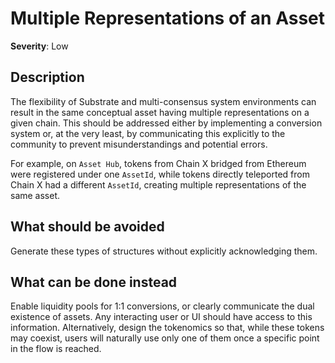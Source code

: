 # Multiple Representations of an Asset

**Severity**: Low

## Description

The flexibility of Substrate and multi-consensus system environments can result in the same conceptual asset having
multiple representations on a given chain. This should be addressed either by implementing a conversion system or, at
the very least, by communicating this explicitly to the community to prevent misunderstandings and potential errors.

For example, on `Asset Hub`, tokens from Chain X bridged from Ethereum were registered under one `AssetId`, while tokens
directly teleported from Chain X had a different `AssetId`, creating multiple representations of the same asset.

## What should be avoided

Generate these types of structures without explicitly acknowledging them.

## What can be done instead

Enable liquidity pools for 1:1 conversions, or clearly communicate the dual existence of assets. Any interacting user or
UI should have access to this information. Alternatively, design the tokenomics so that, while these tokens may coexist,
users will naturally use only one of them once a specific point in the flow is reached.
